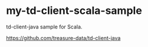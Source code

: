 # my-td-client-scala-sample

td-client-java sample for Scala.

https://github.com/treasure-data/td-client-java
